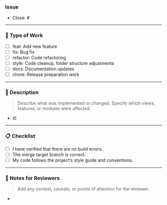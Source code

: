 ### Issue

- Close: #

---

### 🔴 Type of Work

- [ ] feat: Add new feature
- [ ] fix: Bug fix
- [ ] refactor: Code refactoring
- [ ] style: Code cleanup, folder structure adjustments
- [ ] docs: Documentation updates
- [ ] chore: Release preparation work

---

### 🔵 Description

> Describe what was implemented or changed. Specify which views, features, or modules were affected.

- [x] 

---

### 📋 Checklist

- [ ] I have verified that there are no build errors.
- [ ] The merge target branch is correct.
- [ ] My code follows the project’s style guide and conventions.

---

### 📝 Notes for Reviewers

> Add any context, caveats, or points of attention for the reviewer.

- 

